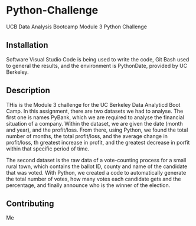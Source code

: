 # Python-Challenge
UCB Data Analysis Bootcamp Module 3 Python Challenge

## Installation

Software Visual Studio Code is being used to write the code, Git Bash used to general the results, and the environment is PythonDate, provided by UC Berkeley.


## Description

THis is the Module 3 challenge for the UC Berkeley Data Analyticd Boot Camp. In this assignment, there are two datasets we had to analyse. The first one is names PyBank, which we are required to analyse the financial situation of a company. Within the dataset, we are given the date (month and year), and the profit/loss. From there, using Python, we found the total number of months, the total profit/loss, and the average change in profit/loss, th greatest increase in profit, and the greatest decrease in porfit within that specific period of time.

The second dataset is the raw data of a vote-counting process for a small rural town, which contains the ballot ID, county and name of the candidate that was voted. With Python, we created a code to automatically generate the total number of votes, how many votes each candidate gets and the percentage, and finally announce who is the winner of the election.

## Contributing

Me

